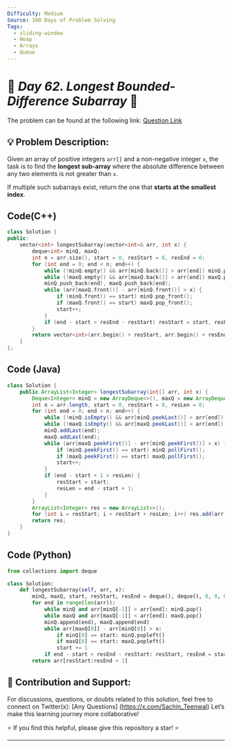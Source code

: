 ```yaml
---
Difficulty: Medium  
Source: 160 Days of Problem Solving  
Tags:
  - sliding-window
  - Heap
  - Arrays
  - Queue
---
```


# 🚀 _Day 62. Longest Bounded-Difference Subarray_ 🧠


The problem can be found at the following link: [Question Link](https://www.geeksforgeeks.org/batch/gfg-160-problems/track/queue-and-deque-gfg-160/problem/longest-bounded-difference-subarray)


## 💡 **Problem Description:**

Given an array of positive integers `arr[]` and a non-negative integer `x`, the task is to find the **longest sub-array** where the absolute difference between any two elements is not greater than `x`.  

If multiple such subarrays exist, return the one that **starts at the smallest index**.


## Code(C++)
```cpp
class Solution {
public:
    vector<int> longestSubarray(vector<int>& arr, int x) {
        deque<int> minQ, maxQ;
        int n = arr.size(), start = 0, resStart = 0, resEnd = 0;
        for (int end = 0; end < n; end++) {
            while (!minQ.empty() && arr[minQ.back()] > arr[end]) minQ.pop_back();
            while (!maxQ.empty() && arr[maxQ.back()] < arr[end]) maxQ.pop_back();
            minQ.push_back(end), maxQ.push_back(end);
            while (arr[maxQ.front()] - arr[minQ.front()] > x) {
                if (minQ.front() == start) minQ.pop_front();
                if (maxQ.front() == start) maxQ.pop_front();
                start++;
            }
            if (end - start > resEnd - resStart) resStart = start, resEnd = end;
        }
        return vector<int>(arr.begin() + resStart, arr.begin() + resEnd + 1);
    }
};
```

## Code (Java)

```java
class Solution {
    public ArrayList<Integer> longestSubarray(int[] arr, int x) {
        Deque<Integer> minQ = new ArrayDeque<>(), maxQ = new ArrayDeque<>();
        int n = arr.length, start = 0, resStart = 0, resLen = 0;
        for (int end = 0; end < n; end++) {
            while (!minQ.isEmpty() && arr[minQ.peekLast()] > arr[end]) minQ.pollLast();
            while (!maxQ.isEmpty() && arr[maxQ.peekLast()] < arr[end]) maxQ.pollLast();
            minQ.addLast(end);
            maxQ.addLast(end);
            while (arr[maxQ.peekFirst()] - arr[minQ.peekFirst()] > x) {
                if (minQ.peekFirst() == start) minQ.pollFirst();
                if (maxQ.peekFirst() == start) maxQ.pollFirst();
                start++;
            }
            if (end - start + 1 > resLen) {
                resStart = start;
                resLen = end - start + 1;
            }
        }
        ArrayList<Integer> res = new ArrayList<>();
        for (int i = resStart; i < resStart + resLen; i++) res.add(arr[i]);
        return res;
    }
}
```

## Code (Python)

```python
from collections import deque

class Solution:
    def longestSubarray(self, arr, x):
        minQ, maxQ, start, resStart, resEnd = deque(), deque(), 0, 0, 0
        for end in range(len(arr)):
            while minQ and arr[minQ[-1]] > arr[end]: minQ.pop()
            while maxQ and arr[maxQ[-1]] < arr[end]: maxQ.pop()
            minQ.append(end), maxQ.append(end)
            while arr[maxQ[0]] - arr[minQ[0]] > x:
                if minQ[0] == start: minQ.popleft()
                if maxQ[0] == start: maxQ.popleft()
                start += 1
            if end - start > resEnd - resStart: resStart, resEnd = start, end
        return arr[resStart:resEnd + 1]
```



## 🎯 **Contribution and Support:**

For discussions, questions, or doubts related to this solution, feel free to connect on Twitter(x): [Any Questions] (https://x.com/Sachin_Teenwal) Let’s make this learning journey more collaborative!

⭐ If you find this helpful, please give this repository a star! ⭐

---

